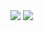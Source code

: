 <img src="https://steamuserimages-a.akamaihd.net/ugc/1628570412114188195/C34315FDA37F3FFEA167B624C60D791B6F987717/?imw=450&amp;impolicy=Letterbox">

<img src="https://i.pinimg.com/originals/a8/04/d2/a804d227f5d4bd391438b8f382026e34.gif">
